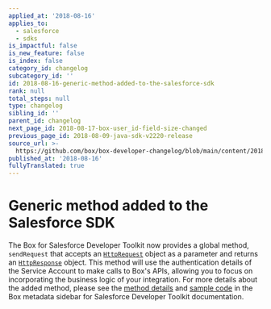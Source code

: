```yaml
---
applied_at: '2018-08-16'
applies_to:
  - salesforce
  - sdks
is_impactful: false
is_new_feature: false
is_index: false
category_id: changelog
subcategory_id: ''
id: 2018-08-16-generic-method-added-to-the-salesforce-sdk
rank: null
total_steps: null
type: changelog
sibling_id: ''
parent_id: changelog
next_page_id: 2018-08-17-box-user_id-field-size-changed
previous_page_id: 2018-08-09-java-sdk-v2220-release
source_url: >-
  https://github.com/box/box-developer-changelog/blob/main/content/2018/08-16-generic-method-added-to-the-salesforce-sdk.md
published_at: '2018-08-16'
fullyTranslated: true
---
```

# Generic method added to the Salesforce SDK

The Box for Salesforce Developer Toolkit now provides a global method,
`sendRequest` that accepts an [`HttpRequest`][salesforce_sdk_httprequest]
object as a parameter and returns an
[`HttpResponse`][salesforce_sdk_httpresponse]
object. This method will use the authentication details of the Service
Account to make calls to Box's APIs, allowing you to focus on incorporating
the business logic of your integration. For more details about the added
method, please see the [method details](guide://tooling/sdks/salesforce)
and [sample code](guide://tooling/sdks/salesforce)
in the Box metadata sidebar for Salesforce Developer Toolkit documentation.

[salesforce_sdk_httprequest]: https://developer.salesforce.com/docs/atlas.en-us.apexcode.meta/apexcode/apex_classes_restful_http_httprequest.htm

[salesforce_sdk_httpresponse]: https://developer.salesforce.com/docs/atlas.en-us.apexcode.meta/apexcode/apex_classes_restful_http_httpresponse.htm#apex_classes_restful_http_httpresponse
